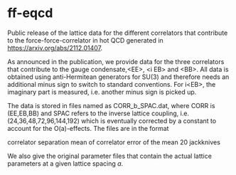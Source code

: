 # ff-eqcd
Public release of the lattice data for the different correlators that contribute to
the force-force-correlator in hot QCD generated
in https://arxiv.org/abs/2112.01407.

As announced in the publication, we provide data for the three correlators that 
contribute to the gauge condensate,&lt;EE&gt;, &lt;i EB&gt; and &lt;BB&gt;. All data is obtained 
using anti-Hermitean generators for SU(3) and therefore needs an additional minus sign
to switch to standard conventions. For i&lt;EB&gt;, the imaginary part is measured, i.e. 
another minus sign is picked up.
  
The data is stored in files named as CORR_b_SPAC.dat, where CORR is (EE,EB,BB) and SPAC refers to 
the inverse lattice coupling, i.e. (24,36,48,72,96,144,192) which is eventually 
corrected by a constant to account for the O(a)-effects. The files are in the format
  
  correlator separation    mean of correlator     error of the mean      20 jackknives
  
  
We also give the original parameter files that contain the actual lattice parameters
at a given lattice spacing *a*.
